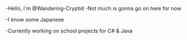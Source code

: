 -Hello, i'm @Wandering-Cryptid
-Not much is gonna go on here for now

-I know some Japanese

-Currently working on school projects for C# & Java

